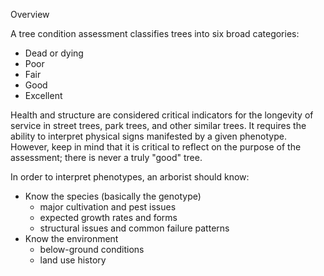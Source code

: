Overview

A tree condition assessment classifies trees into six broad categories:

-   Dead or dying
-   Poor
-   Fair
-   Good
-   Excellent

Health and structure are considered critical indicators for the
longevity of service in street trees, park trees, and other similar
trees. It requires the ability to interpret physical signs manifested by
a given phenotype. However, keep in mind that it is critical to reflect
on the purpose of the assessment; there is never a truly "good" tree.

In order to interpret phenotypes, an arborist should know:

-   Know the species (basically the genotype)
    -   major cultivation and pest issues
    -   expected growth rates and forms
    -   structural issues and common failure patterns
-   Know the environment
    -   below-ground conditions
    -   land use history

 
